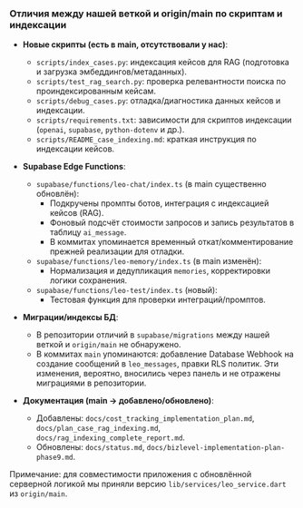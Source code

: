 ### Отличия между нашей веткой и origin/main по скриптам и индексации

- **Новые скрипты (есть в main, отсутствовали у нас)**:
  - `scripts/index_cases.py`: индексация кейсов для RAG (подготовка и загрузка эмбеддингов/метаданных).
  - `scripts/test_rag_search.py`: проверка релевантности поиска по проиндексированным кейсам.
  - `scripts/debug_cases.py`: отладка/диагностика данных кейсов и индексации.
  - `scripts/requirements.txt`: зависимости для скриптов индексации (`openai`, `supabase`, `python-dotenv` и др.).
  - `scripts/README_case_indexing.md`: краткая инструкция по индексации кейсов.

- **Supabase Edge Functions**:
  - `supabase/functions/leo-chat/index.ts` (в main существенно обновлён):
    - Подкручены промпты ботов, интеграция с индексацией кейсов (RAG).
    - Фоновый подсчёт стоимости запросов и запись результатов в таблицу `ai_message`.
    - В коммитах упоминается временный откат/комментирование прежней реализации для отладки.
  - `supabase/functions/leo-memory/index.ts` (в main изменён):
    - Нормализация и дедупликация `memories`, корректировки логики сохранения.
  - `supabase/functions/leo-test/index.ts` (новый):
    - Тестовая функция для проверки интеграций/промптов.

- **Миграции/индексы БД**:
  - В репозитории отличий в `supabase/migrations` между нашей веткой и `origin/main` не обнаружено.
  - В коммитах `main` упоминаются: добавление Database Webhook на создание сообщений в `leo_messages`, правки RLS политик. Эти изменения, вероятно, вносились через панель и не отражены миграциями в репозитории.

- **Документация (main → добавлено/обновлено)**:
  - Добавлены: `docs/cost_tracking_implementation_plan.md`, `docs/plan_case_rag_indexing.md`, `docs/rag_indexing_complete_report.md`.
  - Обновлены: `docs/status.md`, `docs/bizlevel-implementation-plan-phase9.md`.

Примечание: для совместимости приложения с обновлённой серверной логикой мы приняли версию `lib/services/leo_service.dart` из `origin/main`.

